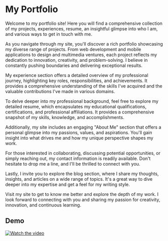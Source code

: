 # My Portfolio 

Welcome to my portfolio site! Here you will find a comprehensive collection of my projects, experiences, resume, an insightful glimpse into who I am, and various ways to get in touch with me.

As you navigate through my site, you'll discover a rich portfolio showcasing my diverse range of projects. From web development and mobile applications to design and multimedia ventures, each project reflects my dedication to innovation, creativity, and problem-solving. I believe in constantly pushing boundaries and delivering exceptional results.

My experience section offers a detailed overview of my professional journey, highlighting key roles, responsibilities, and achievements. It provides a comprehensive understanding of the skills I've acquired and the valuable contributions I've made in various domains.

To delve deeper into my professional background, feel free to explore my detailed resume, which encapsulates my educational qualifications, certifications, and professional affiliations. It provides a comprehensive snapshot of my skills, knowledge, and accomplishments.

Additionally, my site includes an engaging "About Me" section that offers a personal glimpse into my passions, values, and aspirations. You'll gain insight into what drives me and how my unique perspective shapes my work.

For those interested in collaborating, discussing potential opportunities, or simply reaching out, my contact information is readily available. Don't hesitate to drop me a line, and I'll be thrilled to connect with you.

Lastly, I invite you to explore the blog section, where I share my thoughts, insights, and articles on a wide range of topics. It's a great way to dive deeper into my expertise and get a feel for my writing style.

Visit my site to get to know me better and explore the depth of my work. I look forward to connecting with you and sharing my passion for creativity, innovation, and continuous learning.

## Demo

[![Watch the video](https://github.com/SprihaAnand/MyPortfolio/assets/97617046/4f86aa8d-0612-4780-ab70-a55d4fb9e0f2)](https://github.com/SprihaAnand/MyPortfolio/assets/97617046/0b1a2bbe-77e6-4ce5-8542-dcd21aef1c64)
